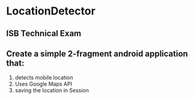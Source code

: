 # LocationDetector

## ISB Technical Exam


## Create a simple 2-fragment android application that:

1. detects mobile location
2. Uses Google Maps API
3. saving the location in Session
